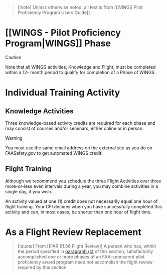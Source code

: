 > [!note] Unless otherwise noted, all text is from [[WINGS Pilot Proficiency Program Users Guide]]

# [[WINGS - Pilot Proficiency Program|WINGS]] Phase
> [!caution]
> Note that all WINGS activities, Knowledge and Flight, must be completed within a 12- month period to qualify for completion of a Phase of WINGS.

# Individual Training Activity
## Knowledge Activities
Three knowledge-based activity credits are required for each phase and may consist of courses and/or seminars, either online or in person.

> [!warning]
> You must use the same email address on the external site as you do on FAASafety.gov to get automated WINGS credit!

## Flight Training
Although we recommend you schedule the three Flight Activities over three more-or-less even intervals during a year, you may combine activities in a single day, if you wish.

An activity valued at one (1) credit does not necessarily equal one hour of flight training. Your CFI decides when you have successfully completed this activity and can, in most cases, be shorter than one hour of flight time.

# As a Flight Review Replacement
> [!quote] From [[FAR 61.56 Flight Review]]
> A person who has, within the period specified in [paragraph (c)](https://www.ecfr.gov/current/title-14/section-61.56#p-61.56(c)) of this section, satisfactorily accomplished one or more phases of an FAA-sponsored pilot proficiency award program need not accomplish the flight review required by this section.